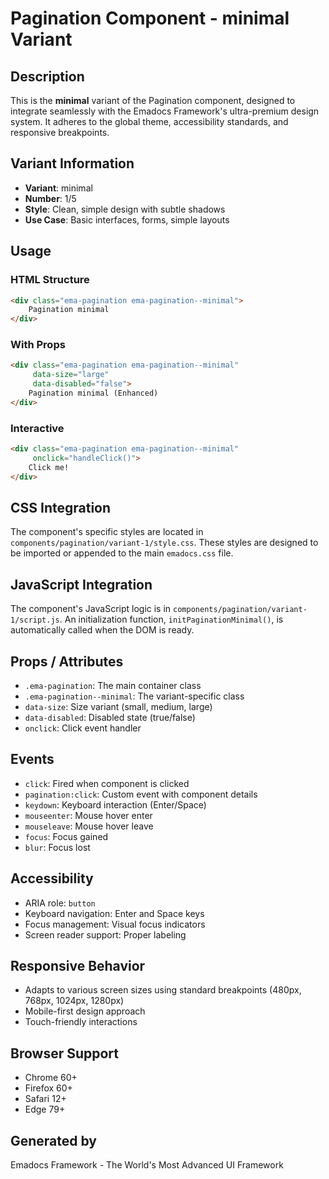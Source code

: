 # Pagination Component - minimal Variant

## Description
This is the **minimal** variant of the Pagination component, designed to integrate seamlessly with the Emadocs Framework's ultra-premium design system. It adheres to the global theme, accessibility standards, and responsive breakpoints.

## Variant Information
- **Variant**: minimal
- **Number**: 1/5
- **Style**: Clean, simple design with subtle shadows
- **Use Case**: Basic interfaces, forms, simple layouts

## Usage

### HTML Structure
```html
<div class="ema-pagination ema-pagination--minimal">
    Pagination minimal
</div>
```

### With Props
```html
<div class="ema-pagination ema-pagination--minimal" 
     data-size="large" 
     data-disabled="false">
    Pagination minimal (Enhanced)
</div>
```

### Interactive
```html
<div class="ema-pagination ema-pagination--minimal" 
     onclick="handleClick()">
    Click me!
</div>
```

## CSS Integration
The component's specific styles are located in `components/pagination/variant-1/style.css`. These styles are designed to be imported or appended to the main `emadocs.css` file.

## JavaScript Integration
The component's JavaScript logic is in `components/pagination/variant-1/script.js`. An initialization function, `initPaginationMinimal()`, is automatically called when the DOM is ready.

## Props / Attributes
- `.ema-pagination`: The main container class
- `.ema-pagination--minimal`: The variant-specific class
- `data-size`: Size variant (small, medium, large)
- `data-disabled`: Disabled state (true/false)
- `onclick`: Click event handler

## Events
- `click`: Fired when component is clicked
- `pagination:click`: Custom event with component details
- `keydown`: Keyboard interaction (Enter/Space)
- `mouseenter`: Mouse hover enter
- `mouseleave`: Mouse hover leave
- `focus`: Focus gained
- `blur`: Focus lost

## Accessibility
- ARIA role: `button`
- Keyboard navigation: Enter and Space keys
- Focus management: Visual focus indicators
- Screen reader support: Proper labeling

## Responsive Behavior
- Adapts to various screen sizes using standard breakpoints (480px, 768px, 1024px, 1280px)
- Mobile-first design approach
- Touch-friendly interactions

## Browser Support
- Chrome 60+
- Firefox 60+
- Safari 12+
- Edge 79+

## Generated by
Emadocs Framework - The World's Most Advanced UI Framework
